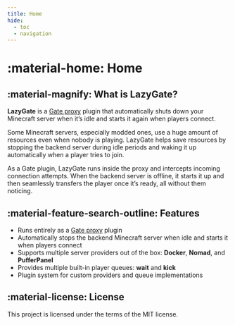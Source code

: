 ```yaml
---
title: Home
hide:
  - toc
  - navigation
---
```


# :material-home: Home

## :material-magnify: What is LazyGate?

**LazyGate** is a [Gate proxy](https://github.com/minekube/gate) plugin that automatically shuts down your Minecraft server when it’s idle and starts it again when players connect.

Some Minecraft servers, especially modded ones, use a huge amount of resources even when nobody is playing. LazyGate helps save resources by stopping the backend server during idle periods and waking it up automatically when a player tries to join.

As a Gate plugin, LazyGate runs inside the proxy and intercepts incoming connection attempts. When the backend server is offline, it starts it up and then seamlessly transfers the player once it’s ready, all without them noticing.

## :material-feature-search-outline: Features

- Runs entirely as a [Gate proxy](https://github.com/minekube/gate) plugin
- Automatically stops the backend Minecraft server when idle and starts it when players connect
- Supports multiple server providers out of the box: **Docker**, **Nomad**, and **PufferPanel**
- Provides multiple built-in player queues: **wait** and **kick**
- Plugin system for custom providers and queue implementations

## :material-license: License

This project is licensed under the terms of the MIT license.
